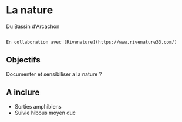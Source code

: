 # La nature

<p class="emphase">Du Bassin d'Arcachon</p>

```{note}

En collaboration avec [Rivenature](https://www.rivenature33.com/)

```

## Objectifs

Documenter et sensibiliser a la nature ?


## A inclure

- Sorties amphibiens
- Suivie hibous moyen duc


